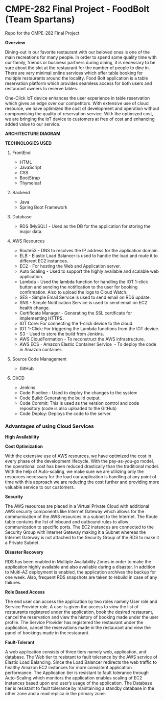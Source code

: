 # CMPE-282 Final Project - FoodBolt (Team Spartans)
Repo for the CMPE-282 Final Project

**Overview**

Dining-out in our favorite restaurant with our beloved ones is one of the main recreations for many people. In order to spend some quality time with our family, friends or business partners during dining, it is necessary to be sure about the slot at the restaurant for the number of people to dine in. There are very minimal online services which offer table booking for multiple restaurants around the locality. Food Bolt application is a table reservation platform which provides seamless access for both users and restaurant owners to reserve tables. 

  

One-Click IoT device enhances the user experience in table reservation which gives an edge over our competitors. With extensive use of cloud resource, we have optimized the cost of development and operation without compromising the quality of reservation service. With the optimized cost, we are bringing the IoT device to customers at free of cost and enhancing added value to our service.

**ARCHITECTURE DIAGRAM**


**TECHNOLOGIES USED**

1. FrontEnd 

    - HTML  
    - JavaScript  
    - CSS  
    - BootStrap 
    - Thymeleaf 

2. Backend

    - Java 
    - Spring Boot Framework 

3. Database

    - RDS (MySQL) - Used as the DB for the application for storing the major data. 

4. AWS Resources

    - Route53 - DNS to resolves the IP address for the application domain. 
    - ELB - Elastic Load Balancer is used to handle the load and route it to different EC2 instances. 
    - EC2 - For hosting the Web and Application server. 
    - Auto Scaling - Used to support the highly available and scalable web application. 
    - Lambda - Used the lambda function for handling the IOT 1-click button and sending the notification to the user for booking confirmation. Also to upload the logs to Cloud Watch. 
    - SES - Simple Email Service is used to send email on RDS update. 
    - SNS - Simple Notification Service is used to send email on EC2 health change. 
    - Certificate Manager - Generating the SSL certificate for implementing HTTPS. 
    - IOT Core: For connecting the 1-click device to the cloud. 
    - IOT 1-Click: For triggering the Lambda functions from the IOT device. 
    - S3 - Used to store the build from Jenkins. 
    - AWS CloudFormation - To reconstruct the AWS infrastructure. 
    - AWS ECS - Amazon Elastic Container Service   - To deploy the code in Amazon container. 

5. Source Code Management

    - GitHub 

7. CI/CD

    - Jenkins 
    - Code Pipeline - Used to deploy the changes to the system 
    - Code Build: Generating the build output. 
    - Code Commit: This is used as the version control and code repository (code is also uploaded to the GitHub) 
    - Code Deploy: Deploys the code to the server.
  
### Advantages of using Cloud Services  
  
**High Availability**

**Cost Optimization**

With the extensive use of AWS resources, we have optimized the cost in every phase of the development lifecycle. With the pay-as-you-go model, the operational cost has been reduced drastically than the traditional model. With the help of Auto-scaling, we make sure we are utilizing only the resources necessary for the load our application is handling at any point of time with this approach we are reducing the cost further and providing more valuable service to our customers.

**Security**

The AWS resources are placed in a Virtual Private Cloud with additional AWS security components like Internet Gateway which allows for the communication of the AWS resources in a subnet to the Internet. The Route table contains the list of inbound and outbound rules to allow communication to specific ports. The EC2 instances are connected to the Security Group with Internet Gateway making it a Subnet whereas the Internet Gateway is not attached to the Security Group of the RDS to make it a Private Subnet.


**Disaster Recovery**

RDS has been enabled in Multiple Availability Zones in order to make the application highly available and also available during a disaster. In addition to Multi-AZ deployment is enabled, the application archives the backup for one week. Also, frequent RDS snapshots are taken to rebuild in case of any failures.


**Role Based Access**

The end user can access the application by two roles namely User role and Service Provider role. A user is given the access to view the list of restaurants registered under the application, book the desired restaurant, cancel the reservation and view the history of booking made under the user profile. The Service Provider has registered the restaurant under the application, cancel the reservations made in the restaurant and view the panel of bookings made in the restaurant.

**Fault-Tolerant**

A web application consists of three tiers namely web, application, and database. The Web tier to resistant to fault tolerance by the AWS service of Elastic Load Balancing. Since the Load Balancer redirects the web traffic to healthy Amazon EC2 instances for more consistent application performance. The Application tier is resistant to fault tolerance through Auto-Scaling which monitors the application enables scaling of EC2 instances based upon end user’s usage of the application. The Database tier is resistant to fault tolerance by maintaining a standby database in the other zone and a read replica in the primary zone.
